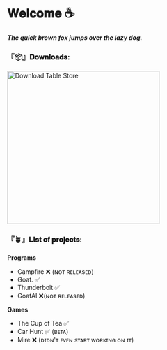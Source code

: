 
# **𝐖𝐞𝐥𝐜𝐨𝐦𝐞 ☕**

***The quick brown fox jumps over the lazy dog.***


### 『📦』**𝐃𝐨𝐰𝐧𝐥𝐨𝐚𝐝𝐬:**
[<img alt="Download Table Store" width="350" src="https://i.imgur.com/XLoUTDF.png"/>](http://daikoje.borec.cz/dwlinks/post/Cheese/)

### **『🪴』𝐋𝐢𝐬𝐭 𝐨𝐟 𝐩𝐫𝐨𝐣𝐞𝐜𝐭𝐬:** 

**Programs**
- Campfire ❌ (ɴᴏᴛ ʀᴇʟᴇᴀsᴇᴅ)
- Goat. ✅
- Thunderbolt ✅
- GoatAI ❌(ɴᴏᴛ ʀᴇʟᴇᴀsᴇᴅ)

**Games**
- The Cup of Tea ✅
- Car Hunt ✅ (ʙᴇᴛᴀ)
- Mire ❌ (ᴅɪᴅɴ'ᴛ ᴇᴠᴇɴ sᴛᴀʀᴛ ᴡᴏʀᴋɪɴɢ ᴏɴ ɪᴛ)
